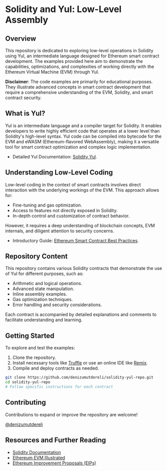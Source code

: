 # Solidity and Yul: Low-Level Assembly

## Overview

This repository is dedicated to exploring low-level operations in Solidity using Yul, an intermediate language designed for Ethereum smart contract development. The examples provided here aim to demonstrate the capabilities, optimizations, and complexities of working directly with the Ethereum Virtual Machine (EVM) through Yul.

**Disclaimer**: The code examples are primarily for educational purposes. They illustrate advanced concepts in smart contract development that require a comprehensive understanding of the EVM, Solidity, and smart contract security.

## What is Yul?

Yul is an intermediate language and a compiler target for Solidity. It enables developers to write highly efficient code that operates at a lower level than Solidity's high-level syntax. Yul code can be compiled into bytecode for the EVM and eWASM (Ethereum-flavored WebAssembly), making it a versatile tool for smart contract optimization and complex logic implementation.

- Detailed Yul Documentation: [Solidity Yul](https://docs.soliditylang.org/en/latest/yul.html).

## Understanding Low-Level Coding

Low-level coding in the context of smart contracts involves direct interaction with the underlying workings of the EVM. This approach allows for:

- Fine-tuning and gas optimization.
- Access to features not directly exposed in Solidity.
- In-depth control and customization of contract behavior.

However, it requires a deep understanding of blockchain concepts, EVM internals, and diligent attention to security concerns.

- Introductory Guide: [Ethereum Smart Contract Best Practices](https://consensys.github.io/smart-contract-best-practices/).

## Repository Content

This repository contains various Solidity contracts that demonstrate the use of Yul for different purposes, such as:

- Arithmetic and logical operations.
- Advanced state manipulation.
- Inline assembly examples.
- Gas optimization techniques.
- Error handling and security considerations.

Each contract is accompanied by detailed explanations and comments to facilitate understanding and learning.

## Getting Started

To explore and test the examples:

1. Clone the repository.
2. Install necessary tools like [Truffle](https://www.trufflesuite.com/) or use an online IDE like [Remix](https://remix.ethereum.org/).
3. Compile and deploy contracts as needed.

```bash
git clone https://github.com/denizumutdereli/solidity-yul-repo.git
cd solidity-yul-repo
# Follow specific instructions for each contract
```

## Contributing

Contributions to expand or improve the repository are welcome! 

[@denizumutdereli](https://www.linkedin.com/in/denizumutdereli)

## Resources and Further Reading

- [Solidity Documentation](https://docs.soliditylang.org/)
- [Ethereum EVM Illustrated](https://takenobu-hs.github.io/downloads/ethereum_evm_illustrated.pdf)
- [Ethereum Improvement Proposals (EIPs)](https://eips.ethereum.org/)

